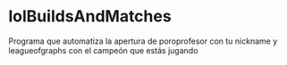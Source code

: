 # lolBuildsAndMatches
Programa que automatiza la apertura de poroprofesor con tu nickname y leagueofgraphs con el campeón que estás jugando
